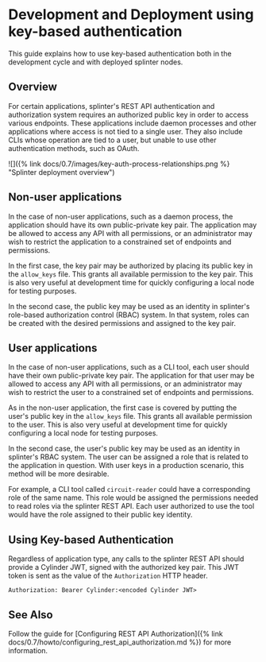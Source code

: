 # Development and Deployment using key-based authentication

<!--
  Copyright 2018-2021 Cargill Incorporated
  Licensed under Creative Commons Attribution 4.0 International License
  https://creativecommons.org/licenses/by/4.0/
-->

This guide explains how to use key-based authentication both in the development
cycle and with deployed splinter nodes.

## Overview

For certain applications, splinter's REST API authentication and authorization
system requires an authorized public key in order to access various endpoints.
These applications include daemon processes and other applications where
access is not tied to a single user. They also include CLIs whose operation are
tied to a user, but unable to use other authentication methods, such as OAuth.

![]({% link docs/0.7/images/key-auth-process-relationships.png %}
"Splinter deployment overview")

## Non-user applications

In the case of non-user applications, such as a daemon process, the application
should have its own public-private key pair.  The application may be allowed to
access any API with all permissions, or an administrator may wish to restrict
the application to a constrained set of endpoints and permissions.

In the first case, the key pair may be authorized by placing its public key in
the `allow_keys` file. This grants all available permission to the key pair.
This is also very useful at development time for quickly configuring a local
node for testing purposes.

In the second case, the public key may be used as an identity in splinter's
role-based authorization control (RBAC) system.  In that system, roles can be
created with the desired permissions and assigned to the key pair.

## User applications

In the case of non-user applications, such as a CLI tool, each user should have
their own public-private key pair.  The application for that user may be allowed
to access any API with all permissions, or an administrator may wish to restrict
the user to a constrained set of endpoints and permissions.

As in the non-user application, the first case is covered by putting the user's
public key in the `allow_keys` file. This grants all available permission to the
user.  This is also very useful at development time for quickly configuring a
local node for testing purposes.

In the second case, the user's public key may be used as an identity in
splinter's RBAC system.  The user can be assigned a role that is related to the
application in question.  With user keys in a production scenario, this method
will be more desirable.

For example, a CLI tool called `circuit-reader` could have a corresponding role
of the same name. This role would be assigned the permissions needed to read
roles via the splinter REST API. Each user authorized to use the tool would have
the role assigned to their public key identity.

## Using Key-based Authentication

Regardless of application type, any calls to the splinter REST API should
provide a Cylinder JWT, signed with the authorized key pair.  This JWT token is
sent as the value of the `Authorization` HTTP header.

```
Authorization: Bearer Cylinder:<encoded Cylinder JWT>
```

## See Also

Follow the guide for [Configuring REST API Authorization]({% link
docs/0.7/howto/configuring_rest_api_authorization.md %}) for more information.
